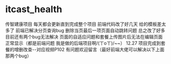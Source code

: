# itcast_health
传智建康项目
每天都会更新直到完成整个项目
前端代码改了好几天 给的模板差太多了
前端已解决分页查询bug 删除当页最后一项页面自动跳转问题 总之改了好多
目前还有两个bug无法解决 页面的自适应问题和套餐上传图片后无法在编辑页面正常显示（都是前端问题 我是做的后端项目啊/(ㄒoㄒ)/~~）
12.27
项目完成到套餐的增删改查--对应视频P102
有问题欢迎留言（最好前端大佬可以解决以下上面那两个bug）
